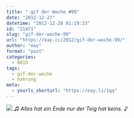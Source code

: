 ```yaml
---
title: ".gif der Woche #99"
date: "2012-12-27"
datetime: "2012-12-28 01:19:33"
id: "21471"
slug: "gif-der-woche-99"
url: "https://eay.cc/2012/gif-der-woche-99/"
author: "eay"
format: "post"
categories:
  - 0815
tags:
  - gif-der-woche
  - nahrung
meta:
  - yourls_shorturl: "https://eay.li/1qq"
---
```


![](https://eay.cc/uploads/2012/teig.gif) ♫ _Alles hat ein Ende nur der Teig hat keins._ ♪
